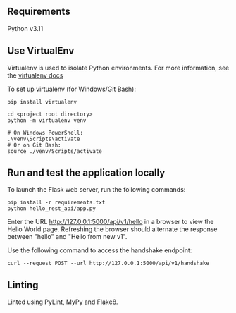 ## Requirements

Python v3.11

## Use VirtualEnv

Virtualenv is used to isolate Python environments. For more information, see the [virtualenv docs](https://virtualenv.pypa.io/en/stable/)

To set up virtualenv (for Windows/Git Bash):

```
pip install virtualenv

cd <project root directory>
python -m virtualenv venv

# On Windows PowerShell:
.\venv\Scripts\activate
# Or on Git Bash:
source ./venv/Scripts/activate
```

## Run and test the application locally

To launch the Flask web server, run the following commands:

```
pip install -r requirements.txt
python hello_rest_api/app.py
```

Enter the URL http://127.0.0.1:5000/api/v1/hello in a browser to view the Hello World page. 
Refreshing the browser should alternate the response between "hello" and "Hello from new v1".

Use the following command to access the handshake endpoint:

```
curl --request POST --url http://127.0.0.1:5000/api/v1/handshake
```

## Linting

Linted using PyLint, MyPy and Flake8.
